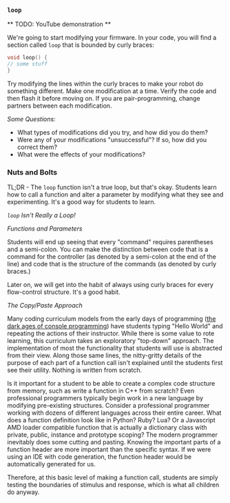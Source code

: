 ### ```loop```

** TODO: YouTube demonstration **

We're going to start modifying your firmware. In your code, you will find a section called ```loop``` that is bounded by curly braces: 

```c
void loop() {
// some stuff
}
```
Try modifying the lines within the curly braces to make your robot do something different. Make one modification at a time. Verify the code and then flash it before moving on. If you are pair-programming, change partners between each modification.

_*Some Questions:*_

- What types of modifications did you try, and how did you do them?
- Were any of your modifications "unsuccessful"? If so, how did you correct them?
- What were the effects of your modifications?

### Nuts and Bolts

TL;DR - The ```loop``` function isn't a true loop, but that's okay. Students learn how to call a function and alter a parameter by modifying what they see and experimenting. It's a good way for students to learn. 

_```loop``` Isn't Really a Loop!_



_*Functions and Parameters*_

Students will end up seeing that every "command" requires parentheses and a semi-colon. You can make the distinction between code that is a command for the controller (as denoted by a semi-colon at the end of the line) and code that is the structure of the commands (as denoted by curly braces.)

Later on, we will get into the habit of always using curly braces for every flow-control structure. It's a good habit.

_*The Copy/Paste Approach*_

Many coding curriculum models from the early days of programming ([the dark ages of console programming](https://historysshadow.files.wordpress.com/2014/05/dark-ages.jpg)) have students typing "Hello World" and repeating the actions of their instructor. While there is some value to rote learning, this curriculum takes an exploratory "top-down" approach. The implementation of most the functionality that students will use is abstracted from their view. Along those same lines, the nitty-gritty details of the purpose of each part of a function call isn't explained until the students first see their utility. Nothing is written from scratch.

Is it important for a student to be able to create a complex code structure from memory, such as write a function in C++ from scratch? Even professional programmers typically begin work in a new language by modifying pre-existing structures. Consider a professional programmer working with dozens of different languages across their entire career. What does a function definition look like in Python? Ruby? Lua? Or a Javascript AMD loader compatible function that is actually a dictionary class with private, public, instance and prototype scoping? The modern programmer inevitably does some cutting and pasting. Knowing the important parts of a function header are more important than the specific syntax. If we were using an IDE with code generation, the function header would be automatically generated for us.

Therefore, at this basic level of making a function call, students are simply testing the boundaries of stimulus and response, which is what all children do anyway.
